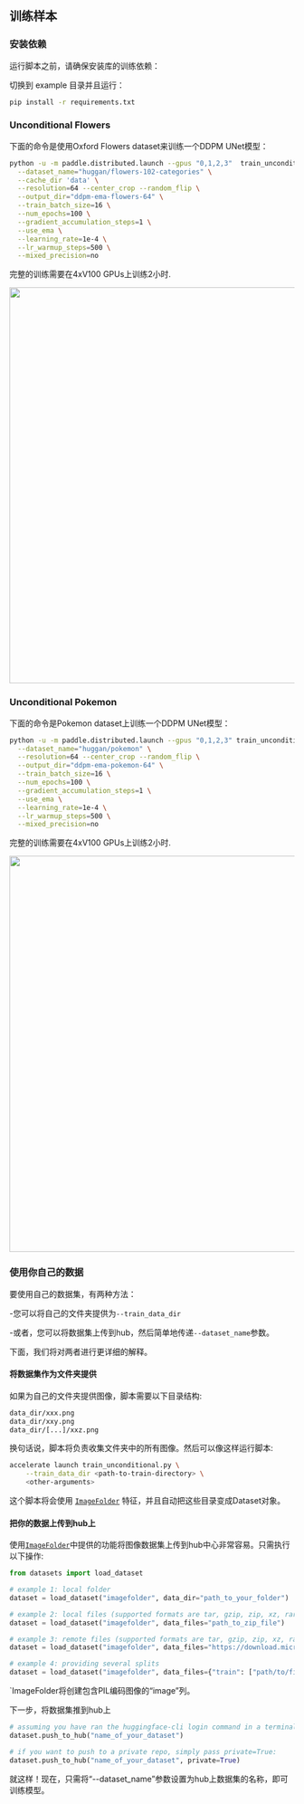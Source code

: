 ## 训练样本

### 安装依赖

运行脚本之前，请确保安装库的训练依赖：


切换到 example 目录并且运行：
```bash
pip install -r requirements.txt
```


### Unconditional Flowers  

下面的命令是使用Oxford Flowers dataset来训练一个DDPM UNet模型：

```bash
python -u -m paddle.distributed.launch --gpus "0,1,2,3"  train_unconditional.py \
  --dataset_name="huggan/flowers-102-categories" \
  --cache_dir 'data' \
  --resolution=64 --center_crop --random_flip \
  --output_dir="ddpm-ema-flowers-64" \
  --train_batch_size=16 \
  --num_epochs=100 \
  --gradient_accumulation_steps=1 \
  --use_ema \
  --learning_rate=1e-4 \
  --lr_warmup_steps=500 \
  --mixed_precision=no
```

完整的训练需要在4xV100 GPUs上训练2小时.

<img src="https://user-images.githubusercontent.com/26864830/180248660-a0b143d0-b89a-42c5-8656-2ebf6ece7e52.png" width="700" />


### Unconditional Pokemon 

下面的命令是Pokemon dataset上训练一个DDPM UNet模型：

```bash
python -u -m paddle.distributed.launch --gpus "0,1,2,3" train_unconditional.py \
  --dataset_name="huggan/pokemon" \
  --resolution=64 --center_crop --random_flip \
  --output_dir="ddpm-ema-pokemon-64" \
  --train_batch_size=16 \
  --num_epochs=100 \
  --gradient_accumulation_steps=1 \
  --use_ema \
  --learning_rate=1e-4 \
  --lr_warmup_steps=500 \
  --mixed_precision=no 
```

完整的训练需要在4xV100 GPUs上训练2小时.

<img src="https://user-images.githubusercontent.com/26864830/180248200-928953b4-db38-48db-b0c6-8b740fe6786f.png" width="700" />


### 使用你自己的数据



要使用自己的数据集，有两种方法：

-您可以将自己的文件夹提供为`--train_data_dir`

-或者，您可以将数据集上传到hub，然后简单地传递`--dataset_name`参数。

下面，我们将对两者进行更详细的解释。

#### 将数据集作为文件夹提供

如果为自己的文件夹提供图像，脚本需要以下目录结构:

```bash
data_dir/xxx.png
data_dir/xxy.png
data_dir/[...]/xxz.png
```

换句话说，脚本将负责收集文件夹中的所有图像。然后可以像这样运行脚本:

```bash
accelerate launch train_unconditional.py \
    --train_data_dir <path-to-train-directory> \
    <other-arguments>
```

这个脚本将会使用 [`ImageFolder`](https://huggingface.co/docs/datasets/v2.0.0/en/image_process#imagefolder) 特征，并且自动把这些目录变成Dataset对象。

#### 把你的数据上传到hub上

使用[`ImageFolder`](https://huggingface.co/docs/datasets/v2.0.0/en/image_process#imagefolder)中提供的功能将图像数据集上传到hub中心非常容易。只需执行以下操作:

```python
from datasets import load_dataset

# example 1: local folder
dataset = load_dataset("imagefolder", data_dir="path_to_your_folder")

# example 2: local files (supported formats are tar, gzip, zip, xz, rar, zstd)
dataset = load_dataset("imagefolder", data_files="path_to_zip_file")

# example 3: remote files (supported formats are tar, gzip, zip, xz, rar, zstd)
dataset = load_dataset("imagefolder", data_files="https://download.microsoft.com/download/3/E/1/3E1C3F21-ECDB-4869-8368-6DEBA77B919F/kagglecatsanddogs_3367a.zip")

# example 4: providing several splits
dataset = load_dataset("imagefolder", data_files={"train": ["path/to/file1", "path/to/file2"], "test": ["path/to/file3", "path/to/file4"]})
```

`ImageFolder将创建包含PIL编码图像的“image”列。

下一步，将数据集推到hub上

```python
# assuming you have ran the huggingface-cli login command in a terminal
dataset.push_to_hub("name_of_your_dataset")

# if you want to push to a private repo, simply pass private=True:
dataset.push_to_hub("name_of_your_dataset", private=True)
```

就这样！现在，只需将“--dataset_name”参数设置为hub上数据集的名称，即可训练模型。
